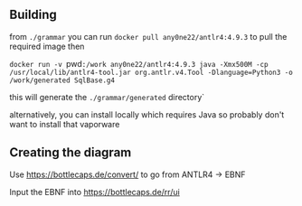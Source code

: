 ## Building

from `./grammar` you can run 
`docker pull any0ne22/antlr4:4.9.3`
to pull the required image then

`docker run -v `pwd`:/work any0ne22/antlr4:4.9.3 java -Xmx500M -cp /usr/local/lib/antlr4-tool.jar org.antlr.v4.Tool -Dlanguage=Python3 -o /work/generated SqlBase.g4`

this will generate the `./grammar/generated` directory`

alternatively, you can install locally which requires Java so probably don't want to install that vaporware

## Creating the diagram
Use https://bottlecaps.de/convert/ to go from ANTLR4 -> EBNF

Input the EBNF into https://bottlecaps.de/rr/ui